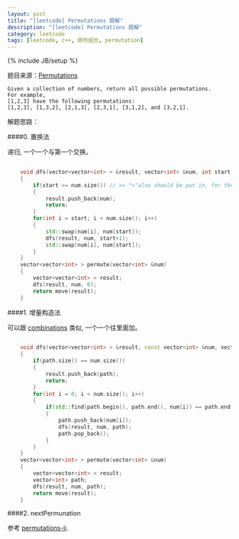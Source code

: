 ```yaml
---
layout: post
title: "[leetcode] Permutations 题解"
description: "[leetcode] Permutations 题解"
category: leetcode 
tags: [leetcode, c++, 排列组合, permutation]
---
```

{% include JB/setup %}


题目来源：[Permutations](https://oj.leetcode.com/problems/permutations/)

>
	Given a collection of numbers, return all possible permutations.
	For example,
	[1,2,3] have the following permutations:
	[1,2,3], [1,3,2], [2,1,3], [2,3,1], [3,1,2], and [3,2,1].

解题思路：

####0. 置换法

递归, 一个一个与第一个交换。

```cpp
	
	void dfs(vector<vector<int> > &result, vector<int> &num, int start)
    {
        if(start >= num.size()) // >= ">"also should be put in, for the last ele.
        {
            result.push_back(num);
            return;
        }
        for(int i = start; i < num.size(); i++)
        {
            std::swap(num[i], num[start]);
            dfs(result, num, start+1);
            std::swap(num[i], num[start]);
        }
    }
    vector<vector<int> > permute(vector<int> &num) 
    {
        vector<vector<int> > result;
        dfs(result, num, 0);
        return move(result);
    }
```

####1. 增量构造法

可以跟 [combinations](./combinations.html) 类似, 一个一个往里面加。

```cpp
	
	void dfs(vector<vector<int> > &result, const vector<int> &num, vector<int> &path )
    {
        if(path.size() == num.size())
        {
            result.push_back(path);
            return;
        }
        for(int i = 0; i < num.size(); i++)
        {
            if(std::find(path.begin(), path.end(), num[i]) == path.end())
            {
                path.push_back(num[i]);
                dfs(result, num, path);
                path.pop_back();
            }
        }
    }
    vector<vector<int> > permute(vector<int> &num) 
    {
        vector<vector<int> > result;
        vector<int> path;
        dfs(result, num, path);
        return move(result);
    }
```


####2. nextPermunation

参考 [permutations-ii](./permutations-ii.html).
